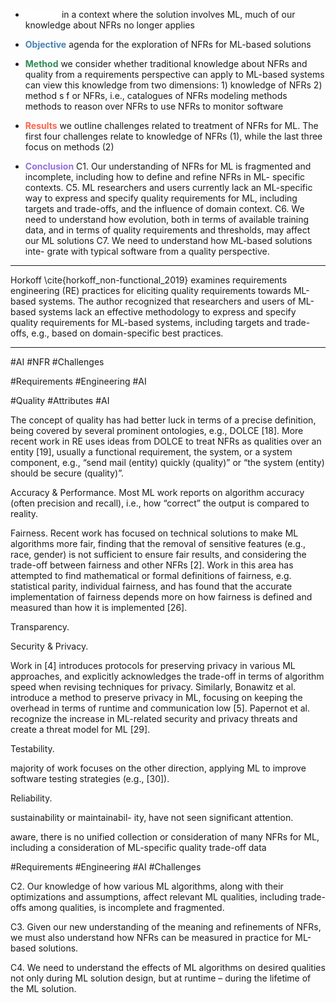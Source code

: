 - <span style="color:white">**Context**</span> in a context where the solution involves ML, much of our knowledge about NFRs no longer applies 

- <span style="color:steelblue">**Objective**</span> agenda for the exploration of NFRs for ML-based solutions 

- <span style="color:seagreen">**Method**</span> we consider whether traditional knowledge about NFRs and quality from a requirements perspective can apply to ML-based systems can view this knowledge from two dimensions: 1) knowledge of NFRs 2) method s f or NFRs, i.e., catalogues of NFRs modeling methods methods to reason over NFRs to use NFRs to monitor software 

- <span style="color:Tomato">**Results**</span> we outline challenges related to treatment of NFRs for ML. The first four challenges relate to knowledge of NFRs (1), while the last three focus on methods (2) 

- <span style="color:MediumPurple">**Conclusion**</span> C1. Our understanding of NFRs for ML is fragmented and incomplete, including how to define and refine NFRs in ML- specific contexts. C5. ML researchers and users currently lack an ML-specific way to express and specify quality requirements for ML, including targets and trade-offs, and the influence of domain context. C6. We need to understand how evolution, both in terms of available training data, and in terms of quality requirements and thresholds, may affect our ML solutions C7. We need to understand how ML-based solutions inte- grate with typical software from a quality perspective. 

---
> 
Horkoff \cite{horkoff_non-functional_2019} examines requirements engineering (RE) practices for eliciting quality requirements towards ML-based systems. The author recognized that researchers and users of ML-based systems lack an effective methodology to express and specify quality requirements for ML-based systems, including targets and trade-offs, e.g., based on domain-specific best practices.

---
#AI #NFR #Challenges 

#Requirements #Engineering #AI 

#Quality #Attributes #AI 

The concept of quality has had better luck in terms of a precise definition, being covered by several prominent ontologies, e.g., DOLCE [18]. More recent work in RE uses ideas from DOLCE to treat NFRs as qualities over an entity [19], usually a functional requirement, the system, or a system component, e.g., “send mail (entity) quickly (quality)” or “the system (entity) should be secure (quality)”.

Accuracy & Performance. Most ML work reports on algorithm accuracy (often precision and recall), i.e., how “correct” the output is compared to reality.

Fairness. Recent work has focused on technical solutions to make ML algorithms more fair, finding that the removal of sensitive features (e.g., race, gender) is not sufficient to ensure fair results, and considering the trade-off between fairness and other NFRs [2]. Work in this area has attempted to find mathematical or formal definitions of fairness, e.g. statistical parity, individual fairness, and has found that the accurate implementation of fairness depends more on how fairness is defined and measured than how it is implemented [26].

Transparency.

Security & Privacy.

Work in [4] introduces protocols for preserving privacy in various ML approaches, and explicitly acknowledges the trade-off in terms of algorithm speed when revising techniques for privacy. Similarly, Bonawitz et al. introduce a method to preserve privacy in ML, focusing on keeping the overhead in terms of runtime and communication low [5]. Papernot et al. recognize the increase in ML-related security and privacy threats and create a threat model for ML [29].

Testability.

majority of work focuses on the other direction, applying ML to improve software testing strategies (e.g., [30]).

Reliability.

sustainability or maintainabil- ity, have not seen significant attention.

aware, there is no unified collection or consideration of many NFRs for ML, including a consideration of ML-specific quality trade-off data

#Requirements #Engineering #AI #Challenges 

C2. Our knowledge of how various ML algorithms, along with their optimizations and assumptions, affect relevant ML qualities, including trade-offs among qualities, is incomplete and fragmented.

C3. Given our new understanding of the meaning and refinements of NFRs, we must also understand how NFRs can be measured in practice for ML-based solutions.

C4. We need to understand the effects of ML algorithms on desired qualities not only during ML solution design, but at runtime – during the lifetime of the ML solution.

